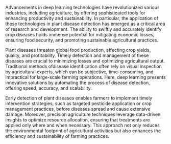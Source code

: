 Advancements in deep learning technologies have revolutionized various industries, including agriculture, by offering sophisticated tools for enhancing productivity and sustainability. In particular, the application of these technologies in plant disease detection has emerged as a critical area of research and development. The ability to swiftly and accurately identify crop diseases holds immense potential for mitigating economic losses, ensuring food security, and promoting sustainable agricultural practices. 

Plant diseases threaten global food production, affecting crop yields, quality, and profitability. Timely detection and management of these diseases are crucial to minimizing losses and optimizing agricultural output. Traditional methods ofdisease identification often rely on visual inspection by agricultural experts, which can be subjective, time-consuming, and impractical for large-scale farming operations. Here, deep learning presents innovative 
solutions by automating the process of disease detection, offering speed, accuracy, and scalability. 

Early detection of plant diseases enables farmers to implement timely intervention strategies, such as targeted pesticide application or crop management practices, before diseases spread and cause extensive damage. Moreover, precision agriculture techniques leverage data-driven insights to optimize resource allocation, ensuring that treatments are applied only where and when necessary. This approach not only reduces the environmental footprint of agricultural activities but also enhances the efficiency and sustainability of farming practices.
